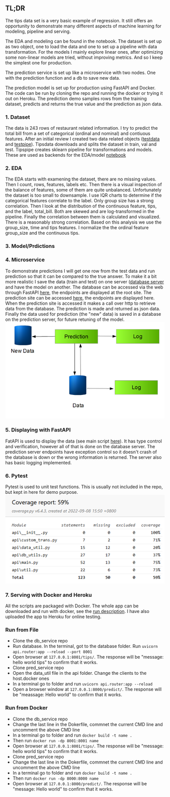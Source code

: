 ## TL;DR
The tips data set is a very basic example of regression. It still offers an opportunity to demonstrate many different aspects of machine learning for modeling, pipeline and serving. 

The EDA and modeling can be found in the notebook. The dataset is set up as two object, one to load the data and one to set up a pipeline with data transformation. For the models I mainly explore linear ones, after optimizing some non-linear models are tried, without improving metrics. And so I keep the simplest one for production.

The prediction service is set up like a microservice with two nodes. One with the prediction function and a db to save new data. 

The prediction model is set up for production using FastAPI and Docker. The code can be run by cloning the repo and running the docker or trying it out on Heroku. The prediction demo samples rows from the training dataset, predicts and returns the true value and the prediction as json data.

### 1. Dataset
The data is 243 rows of restaurant related information. I try to predict the total bill from a set of categorical (ordinal and nominal) and contiuous features. After an initial review I created two data related objects ([testdata](https://github.com/CJRockball/pred_service/blob/main/notebooks/tipsdata.py) and [testpipe](https://github.com/CJRockball/pred_service/blob/main/notebooks/tipspipe.py)). Tipsdata downloads and splits the dataset in train, val and test. Tipspipe creates sklearn pipeline for transformations and models. These are used as backends for the EDA/model [notebook](https://github.com/CJRockball/pred_service/blob/main/notebooks/eda_model.ipynb) 

### 2. EDA
The EDA starts with examening the dataset, there are no missing values. Then I count, rows, features, labels etc. Then there is a visual inspection of the balance of features, some of them are quite unbalanced. Unfortunately the dataset is too small to downsample. I use IQR charts to determine if the categorical features correlate to the label. Only group size has a strong correlation.  Then I look at the distribution of the continuous feature, tips, and the label, total_bill. Both are skewed and are log-transformed in the pipeline. Finally the correlation between them is calculated and visualized. There is a reasonably strong correlation. Based on this analysis we use the group_size, time and tips features. I normalize the the ordinal feature group_size and the continuous tips.

### 3. Model/Prdictions

### 4. Microservice
To demonstrate predictions I will get one row from the test data and run prediction so that it can be compared to the true answer. To make it a bit more realistic I save the data (train and test) on one server ([database server](https://github.com/CJRockball/db_data_service) and have the model on another. The database can be accessed via the web through FastAPI [here](), the endpoints are displayed at the root site. The prediction site can be accessed [here](), the endpoints are displayed here. 
When the prediction site is accessed it makes a call over http to retrieve data from the database. The prediction is made and returned as json data. Finally the data used for prediction (the "new" data) is saved in a database on the prediction server, for future retuning of the model.
![](https://github.com/CJRockball/pred_service/blob/main/static/prediction%20microservice.png)

### 5. Displaying with FastAPI
FatAPI is used to display the data (see main script [here](https://github.com/CJRockball/pred_service/blob/main/api/main.py)). It has type control and verification, however all of that is done on the database server. The prediction server endpoints have exception control so it doesn't crash of the database is down or the wrong information is returned. The server also has basic logging implemented.

### 6. Pytest
Pytest is used to unit test functions. This is usually not included in the repo, but kept in here for demo purpose.
![](https://github.com/CJRockball/pred_service/blob/main/static/coverage.png)

### 7. Serving with Docker and Heroku 
All the scripts are packaged with Docker. The whole app can be downloaded and run with docker, see the [run description](#Run-from-Docker). I have also uploaded the app to Heroku for online testing. 

### Run from File
* Clone the db_service repo
* Run database. In the terminal, got to the database folder. Run `uvicorn api.router:app --reload --port 8001`
* Open browser at `127.0.0.1:8001/tips/`. The response will be "message: hello world tips" to confirm that it works.
* Clone pred_service repo
* Open the data_util file in the api folder. Change the clients to the host.docker ones
* In a terminal go to folder and run `uvicorn api.router:app --reload`
* Open a browser window at `127.0.0.1:8000/predict/`. The response will be "meassage: Hello world" to confirm that it works.

### Run from Docker
* Clone the db_service repo
* Change the last line in the Dokerfile, commnet the current CMD line and uncomment the above CMD line
* In a terminal go to folder and run `docker build -t name .` 
* Then run `docker run -dp 8001:8001 name`
* Open browser at `127.0.0.1:8001/tips/`. The response will be "message: hello world tips" to confirm that it works.
* Clone pred_service repo
* Change the last line in the Dokerfile, commnet the current CMD line and uncomment the above CMD line
* In a terminal go to folder and run `docker build -t name .` 
* Then run `docker run -dp 8000:8000 name`
* Open browser at `127.0.0.1:8000/predict/`. The response will be "message: Hello world" to confirm that it works.
